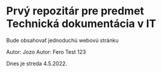 # Prvý repozitár pre predmet Technická dokumentácia v IT
Bude obsahovať jednoduchú webovú stránku

Autor: Jozo
Autor: Fero
Test 123

Dnes je streda 4.5.2022.